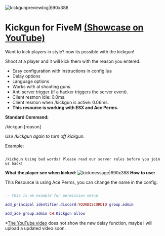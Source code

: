 ![kickgunpreviewbig|690x388](https://media.discordapp.net/attachments/1115592251767271457/1115592507259109496/kickgun_banner.png?width=1193&height=671)


# Kickgun for FiveM [(Showcase on YouTube)](https://www.youtube.com/watch?v=aAeXMfHLKKg)


Want to kick players in style? now its possible with the kickgun!

Shoot at a player and it will kick them with the reason you entered.

* Easy configuration with instructions in config.lua
* Delay options
* Language options
* Works with al shooting guns.
* Anti server trigger (if a hacker triggers the server event).
* Client resmon idle: 0.0ms.
* Client resmon when /kickgun is active: 0.06ms.
* **This resource is working with ESX and Ace Perms.**

**Standard Command:**

/kickgun [reason]

*Use /kickgun again to turn off kickgun.*

Example:

```

/kickgun Using bad words! Please read our server rules before you join us back!

```

**What the player see when kicked:**
![kickmessage|690x388](https://media.discordapp.net/attachments/1115592251767271457/1115919689093226556/image.png)
**How to use:**

This Resource is using Ace Perms, you can change the name in the config.

```lua

-- this is an example for permission setup

add_principal identifier.discord:YOURDISCORDID group.admin

add_ace group.admin CH.Kickgun allow

```

*[The YouTube video](https://www.youtube.com/watch?v=aAeXMfHLKKg) does not show the new delay function, maybe i will upload a updated video soon.





